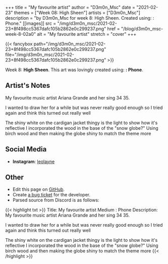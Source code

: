 +++
title =       "My favourite artist"
author =      "D3m0n_Msc"
date =        "2021-02-23"
themes =      ["Week 08: High Sheen"]
artists =     ["D3m0n_Msc"]
description = "by D3m0n_Msc for week 8: High Sheen. Created using: : Phone."
[[images]]
              src = "/img/d3m0n_msc/2021-02-23+8f498cc5367dafc105b2862e0c299237.png"
              href = "/blog/d3m0n_msc-week-8-02a0"
              alt = "My favourite artist"
              stretch = "cover"
+++


{{< fancybox path="/img/d3m0n_msc/2021-02-23+8f498cc5367dafc105b2862e0c299237.png" file="/img/d3m0n_msc/2021-02-23+8f498cc5367dafc105b2862e0c299237.png" >}}


Week 8: **High Sheen**. This art was lovingly created using: **: Phone**.

## Artist's Notes

My favourite music artist Ariana Grande and her sing 34 35.

I wanted to draw her for a while but was never really good enough so I tried again and think this turned out really well

The shiny white on the cardigan jacket thingy is the light to show how it's reflective 
I incorporated the wood in the base of the "snow globe?" Using birch wood and then making the globe shiny to match the theme more

## Social Media

- **Instagram**: <a href='https://instagram.com/leolayne' target='_blank'>leolayne</a>


## Other

- Edit this page on [GitHub](https://github.com/teaminkling/web-refresh/edit/main/blog/content/blog/d3m0n_msc-week-8-02a0.md).
- Create [a bug ticket](https://github.com/teaminkling/web-refresh/issues/new?assignees=&labels=bug&template=problem-report.md&title=) for the developer.
- Parsed source from Discord is as follows:

{{< highlight txt >}}
Title: My favourite artist
Medium : Phone
Description: My favourite music artist Ariana Grande and her sing 34 35.

I wanted to draw her for a while but was never really good enough so I tried again and think this turned out really well

The shiny white on the cardigan jacket thingy is the light to show how it's reflective 
I incorporated the wood in the base of the "snow globe?" Using birch wood and then making the globe shiny to match the theme more
{{< /highlight >}}
